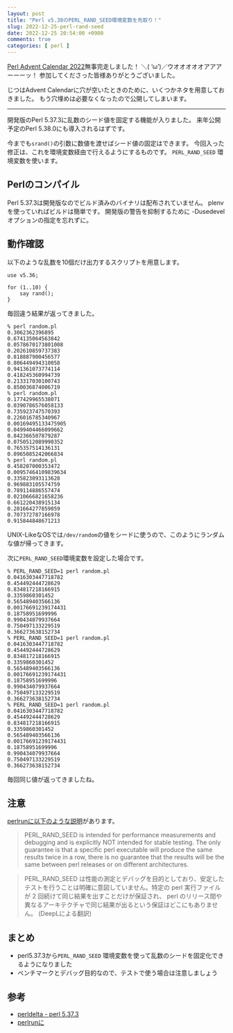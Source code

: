```yaml
---
layout: post
title: "Perl v5.38のPERL_RAND_SEED環境変数を先取り！"
slug: 2022-12-25-perl-rand-seed
date: 2022-12-25 20:54:00 +0900
comments: true
categories: [ perl ]
---
```


[Perl Advent Calendar 2022](https://qiita.com/advent-calendar/2022/perl)無事完走しました！
＼( ‘ω’)／ウオオオオオアアアーーーッ！
参加してくださった皆様ありがとうございました。

じつはAdvent Calendarに穴が空いたときのために、いくつかネタを用意しておきました。
もう穴埋めは必要なくなったので公開してしまいます。

-----

開発版のPerl 5.37.3に乱数のシード値を固定する機能が入りました。
来年公開予定のPerl 5.38.0にも導入されるはずです。

今までも`srand()`の引数に数値を渡せばシード値の固定はできます。
今回入った修正は、これを環境変数経由で行えるようにするものです。
`PERL_RAND_SEED` 環境変数を使います。

## Perlのコンパイル

Perl 5.37.3は開発版なのでビルド済みのバイナリは配布されていません。
plenvを使っていればビルドは簡単です。
開発版の警告を抑制するために -Dusedevelオプションの指定を忘れずに。

## 動作確認

以下のような乱数を10個だけ出力するスクリプトを用意します。

```
use v5.36;

for (1..10) {
    say rand();
}
```

毎回違う結果が返ってきました。

```
% perl random.pl
0.3062362396895
0.674135064563842
0.0578670173801008
0.202610859737383
0.818887900456577
0.806449494310058
0.941361073774114
0.418245360994739
0.213317030100743
0.850036874006719
% perl random.pl
0.177429965538071
0.0390786576058133
0.735923747570393
0.226016785340967
0.00169495133475905
0.0499404466099662
0.842366507879287
0.0750512089990352
0.765357514136131
0.0965085242066834
% perl random.pl
0.458207000353472
0.00957464109839634
0.335823093113628
0.969883105574759
0.789114886557474
0.0210666821658236
0.661220438915134
0.201664277859059
0.707372787166978
0.915844848671213
```

UNIX-LikeなOSでは`/dev/random`の値をシードに使うので、このようにランダムな値が帰ってきます。

次に`PERL_RAND_SEED`環境変数を設定した場合です。

```
% PERL_RAND_SEED=1 perl random.pl
0.0416303447718782
0.454492444728629
0.834817218166915
0.3359860301452
0.565489403566136
0.00176691239174431
0.18758951699996
0.990434079937664
0.750497133229519
0.366273638152734
% PERL_RAND_SEED=1 perl random.pl
0.0416303447718782
0.454492444728629
0.834817218166915
0.3359860301452
0.565489403566136
0.00176691239174431
0.18758951699996
0.990434079937664
0.750497133229519
0.366273638152734
% PERL_RAND_SEED=1 perl random.pl
0.0416303447718782
0.454492444728629
0.834817218166915
0.3359860301452
0.565489403566136
0.00176691239174431
0.18758951699996
0.990434079937664
0.750497133229519
0.366273638152734
```

毎回同じ値が返ってきましたね。

## 注意

[perlrunに以下のような説明](https://metacpan.org/release/NEILB/perl-5.37.3/view/pod/perlrun.pod#PERL_RAND_SEED)があります。

> PERL_RAND_SEED is intended for performance measurements and debugging and is explicitly NOT intended for stable testing. The only guarantee is that a specific perl executable will produce the same results twice in a row, there is no guarantee that the results will be the same between perl releases or on different architectures.

> PERL_RAND_SEED は性能の測定とデバッグを目的としており、安定したテストを行うことは明確に意図していません。特定の perl 実行ファイルが 2 回続けて同じ結果を出すことだけが保証され、 perl のリリース間や異なるアーキテクチャで同じ結果が出るという保証はどこにもありません。 (DeepLによる翻訳)

## まとめ

- perl5.37.3から`PERL_RAND_SEED` 環境変数を使って乱数のシードを固定化できるようになりました
- ベンチマークとデバッグ目的なので、テストで使う場合は注意しましょう

## 参考

- [perldelta - perl 5.37.3](https://metacpan.org/release/NEILB/perl-5.37.3/view/pod/perldelta.pod)
- [perlrunに](https://metacpan.org/release/NEILB/perl-5.37.3/view/pod/perlrun.pod#PERL_RAND_SEED)
